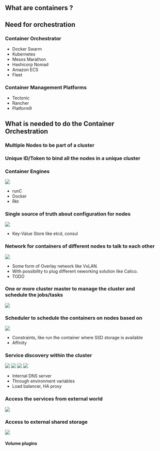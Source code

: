 
## What are containers ?

## Need for orchestration

### Container Orchestrator
- Docker Swarm
- Kubernetes
- Mesos Marathon
- Hashicorp Nomad
- Amazon ECS 
- Fleet

### Container Management Platforms
- Tectonic
- Rancher
- Platform9


## What is needed to do the Container Orchestration

### Multiple Nodes to be part of a cluster

### Unique ID/Token to bind all the nodes in a unique cluster

### Container Engines

![](images/container_engine.png)

- runC
- Docker 
- Rkt

### Single source of truth about configuration for nodes

![](images/key-value-store.png)
- Key-Value Store like etcd, consul

### Network for containers of different nodes to talk to each other
![](images/container_network.png)
- Some form of Overlay network like VxLAN. 
- With possibility to plug different neworking solution like Calico. 
- TODO

### One or more cluster master to manage the cluster and schedule the jobs/tasks  
![](images/)

### Scheduler to schedule the containers on nodes based on
![](images/scheduler.png)
- Constraints, like run the container where SSD storage is available
- Affinity

### Service discovery within the cluster
![](images/service-discovery_1.png)
![](images/service-discovery_2.png)
![](images/service-discovery_3.png)
![](images/service-discovery_4.png)
- Internal DNS server
- Through environment variables 
- Load balancer, HA proxy

### Access the services from external world
![](images/container_network.png)

### Access to external shared storage
![](images/external_storage.png)

#### Volume plugins
